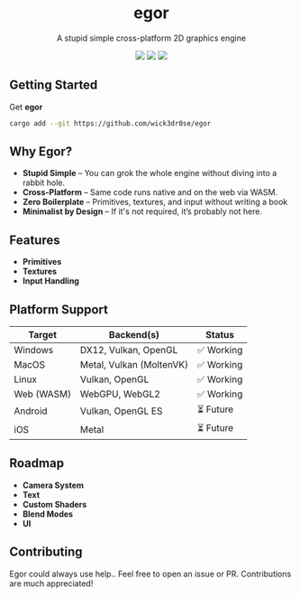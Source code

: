 <div align="center">
<h1>egor</h1>
<p>A stupid simple cross-platform 2D graphics engine</p>

<a href="https://crates.io/crates/egor"><img src="https://img.shields.io/crates/v/egor?style=flat-square&color=fc8d62&logo=rust"></a>
<a href='#'><img src="https://img.shields.io/badge/Maintained%3F-Yes-green.svg?style=flat-square&labelColor=232329&color=5277C3"></img></a>
<a href="https://opensourceforce.net/discord"><img src="https://discordapp.com/api/guilds/913584348937207839/widget.png?style=shield"/></a>
</div>

## Getting Started
Get **egor**
```bash
cargo add --git https://github.com/wick3dr0se/egor
```

## Why Egor?
- **Stupid Simple** – You can grok the whole engine without diving into a rabbit hole.
- **Cross-Platform** – Same code runs native and on the web via WASM.
- **Zero Boilerplate** – Primitives, textures, and input without writing a book
- **Minimalist by Design** – If it's not required, it’s probably not here.

## Features
- **Primitives**
- **Textures**
- **Input Handling**

## Platform Support
Target | Backend(s) | Status
---|---|---
Windows	| DX12, Vulkan, OpenGL | ✅ Working
MacOS | Metal, Vulkan (MoltenVK) | ✅ Working
Linux | Vulkan, OpenGL | ✅ Working
Web (WASM) | WebGPU, WebGL2 | ✅ Working
Android | Vulkan, OpenGL ES | ⏳ Future
iOS | Metal | ⏳ Future

## Roadmap
- **Camera System**
- **Text**
- **Custom Shaders**
- **Blend Modes**
- **UI**

## Contributing
Egor could always use help.. Feel free to open an issue or PR. Contributions are much appreciated!